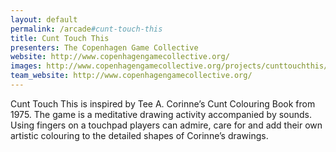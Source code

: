 ```yaml
---
layout: default
permalink: /arcade#cunt-touch-this
title: Cunt Touch This 
presenters: The Copenhagen Game Collective
website: http://www.copenhagengamecollective.org/
images: http://www.copenhagengamecollective.org/projects/cunttouchthis/
team_website: http://www.copenhagengamecollective.org/
---
```

Cunt Touch This is inspired by Tee A. Corinne’s Cunt Colouring Book from 1975. The game is a meditative drawing activity accompanied by sounds. Using fingers on a touchpad players can admire, care for and add their own artistic colouring to the detailed shapes of Corinne’s drawings.

